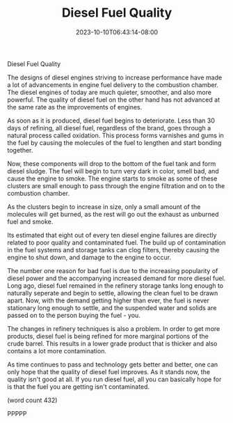 ﻿---
title: "Diesel Fuel Quality"
date: 2023-10-10T06:43:14-08:00
description: "Diesel VS Gasoline vehicles Tips for Web Success"
featured_image: "/images/Diesel VS Gasoline vehicles.jpg"
tags: ["Diesel VS Gasoline vehicles"]
---

Diesel Fuel Quality

The designs of diesel engines striving to increase
performance have made a lot of advancements in engine
fuel delivery to the combustion chamber.  The diesel
engines of today are much quieter, smoother, and
also more powerful.  The quality of diesel fuel on 
the other hand has not advanced at the same rate as
the improvements of engines.

As soon as it is produced, diesel fuel begins to
deteriorate.  Less than 30 days of refining, all 
diesel fuel, regardless of the brand, goes through a
natural process called oxidation.  This process forms
varnishes and gums in the fuel by causing the 
molecules of the fuel to lengthen and start bonding
together.

Now, these components will drop to the bottom of the
fuel tank and form diesel sludge.  The fuel will
begin to turn very dark in color, smell bad, and
cause the engine to smoke.  The engine starts to 
smoke as some of these clusters are small enough to
pass through the engine filtration and on to the 
combustion chamber.

As the clusters begin to increase in size, only a
small amount of the molecules will get burned, as 
the rest will go out the exhaust as unburned fuel
and smoke.  

Its estimated that eight out of every ten diesel
engine failures are directly related to poor quality
and contaminated fuel.  The build up of contamination
in the fuel systems and storage tanks can clog 
filters, thereby causing the engine to shut down,
and damage to the engine to occur.

The number one reason for bad fuel is due to the
increasing popularity of diesel power and the 
accompanying increased demand for more diesel fuel.
Long ago, diesel fuel remained in the refinery 
storage tanks long enough to naturally seperate and
begin to settle, allowing the clean fuel to be 
drawn apart.  Now, with the demand getting higher
than ever, the fuel is never stationary long enough
to settle, and the suspended water and solids are
passed on to the person buying the fuel - you.

The changes in refinery techniques is also a 
problem.  In order to get more products, diesel 
fuel is being refined for more marginal portions of
the crude barrel.  This results in a lower grade
product that is thicker and also contains a lot 
more contamination.

As time continues to pass and technology gets better
and better, one can only hope that the quality of
diesel fuel improves.  As it stands now, the quality
isn't good at all.  If you run diesel fuel, all 
you can basically hope for is that the fuel you
are getting isn't contaminated.

(word count 432)

PPPPP
